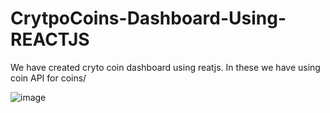 # CrytpoCoins-Dashboard-Using-REACTJS

We have created cryto coin dashboard using reatjs.
In these we have using coin API for coins/

![image](https://user-images.githubusercontent.com/35261062/159667573-92f2f6a8-de5c-4d91-b251-0003afb8f7ba.png)
